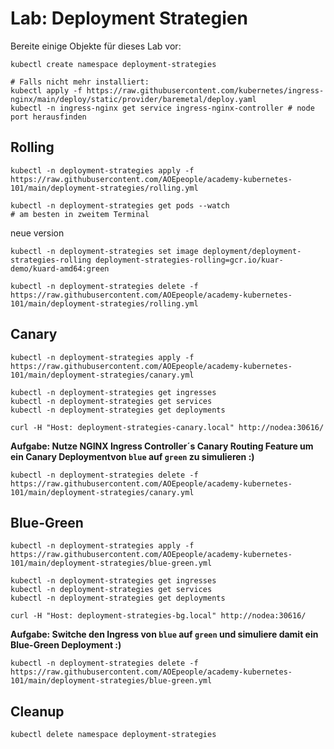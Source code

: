# Lab: Deployment Strategien

Bereite einige Objekte für dieses Lab vor:

```shell
kubectl create namespace deployment-strategies

# Falls nicht mehr installiert:
kubectl apply -f https://raw.githubusercontent.com/kubernetes/ingress-nginx/main/deploy/static/provider/baremetal/deploy.yaml
kubectl -n ingress-nginx get service ingress-nginx-controller # node port herausfinden
```

## Rolling

```shell
kubectl -n deployment-strategies apply -f https://raw.githubusercontent.com/AOEpeople/academy-kubernetes-101/main/deployment-strategies/rolling.yml
```

```shell
kubectl -n deployment-strategies get pods --watch
# am besten in zweitem Terminal
```

neue version

```shell
kubectl -n deployment-strategies set image deployment/deployment-strategies-rolling deployment-strategies-rolling=gcr.io/kuar-demo/kuard-amd64:green
```

```shell
kubectl -n deployment-strategies delete -f https://raw.githubusercontent.com/AOEpeople/academy-kubernetes-101/main/deployment-strategies/rolling.yml
```

## Canary

```shell
kubectl -n deployment-strategies apply -f https://raw.githubusercontent.com/AOEpeople/academy-kubernetes-101/main/deployment-strategies/canary.yml
```

```shell
kubectl -n deployment-strategies get ingresses
kubectl -n deployment-strategies get services
kubectl -n deployment-strategies get deployments
```

```shell
curl -H "Host: deployment-strategies-canary.local" http://nodea:30616/
```

**Aufgabe: Nutze NGINX Ingress Controller´s Canary Routing Feature um ein Canary Deploymentvon `blue` auf `green` zu simulieren :)**

```shell
kubectl -n deployment-strategies delete -f https://raw.githubusercontent.com/AOEpeople/academy-kubernetes-101/main/deployment-strategies/canary.yml
```

## Blue-Green

```shell
kubectl -n deployment-strategies apply -f https://raw.githubusercontent.com/AOEpeople/academy-kubernetes-101/main/deployment-strategies/blue-green.yml
```

```shell
kubectl -n deployment-strategies get ingresses
kubectl -n deployment-strategies get services
kubectl -n deployment-strategies get deployments
```

```shell
curl -H "Host: deployment-strategies-bg.local" http://nodea:30616/
```

**Aufgabe: Switche den Ingress von  `blue` auf `green` und simuliere damit ein Blue-Green Deployment :)**

```shell
kubectl -n deployment-strategies delete -f https://raw.githubusercontent.com/AOEpeople/academy-kubernetes-101/main/deployment-strategies/blue-green.yml
```

## Cleanup

```shell
kubectl delete namespace deployment-strategies
```